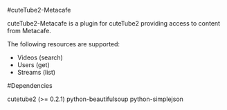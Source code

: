 #cuteTube2-Metacafe

cuteTube2-Metacafe is a plugin for cuteTube2 providing access to content from Metacafe.

The following resources are supported:

* Videos (search)
* Users (get)
* Streams (list)

#Dependencies

cutetube2 (>= 0.2.1)
python-beautifulsoup
python-simplejson

